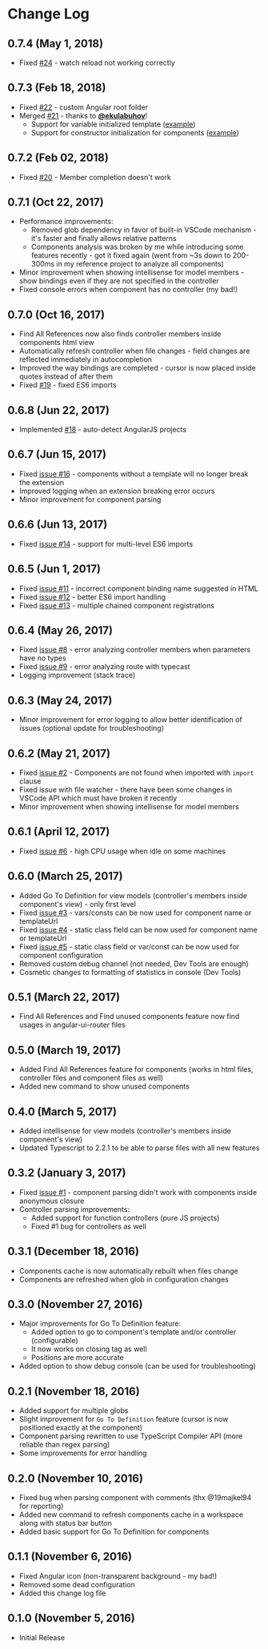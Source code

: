 # Change Log

## 0.7.4 (May 1, 2018)

* Fixed [#24](https://github.com/ipatalas/ngComponentUtility/issues/24) - watch reload not working correctly

## 0.7.3 (Feb 18, 2018)

* Fixed [#22](https://github.com/ipatalas/ngComponentUtility/issues/22) - custom Angular root folder
* Merged [#21](https://github.com/ipatalas/ngComponentUtility/pull/21) - thanks to **[@ekulabuhov](https://github.com/ekulabuhov)**!
  * Support for variable initialized template ([example](https://github.com/ipatalas/ngComponentUtility/blob/master/test/test_files/components/component_required_template.ts))
  * Support for constructor initialization for components ([example](https://github.com/ipatalas/ngComponentUtility/blob/master/test/test_files/components/component_constructor_init.ts))

## 0.7.2 (Feb 02, 2018)

* Fixed [#20](https://github.com/ipatalas/ngComponentUtility/issues/20) - Member completion doesn't work

## 0.7.1 (Oct 22, 2017)

* Performance improvements:
  * Removed glob dependency in favor of built-in VSCode mechanism - it's faster and finally allows relative patterns
  * Components analysis was broken by me while introducing some features recently - got it fixed again (went from ~3s down to 200-300ms in my reference project to analyze all components)
* Minor improvement when showing intellisense for model members - show bindings even if they are not specified in the controller
* Fixed console errors when component has no controller (my bad!)

## 0.7.0 (Oct 16, 2017)

* Find All References now also finds controller members inside components html view
* Automatically refresh controller when file changes - field changes are reflected immediately in autocompletion
* Improved the way bindings are completed - cursor is now placed inside quotes instead of after them
* Fixed [#19](https://github.com/ipatalas/ngComponentUtility/issues/19) - fixed ES6 imports

## 0.6.8 (Jun 22, 2017)

* Implemented [#18](https://github.com/ipatalas/ngComponentUtility/issues/18) - auto-detect AngularJS projects

## 0.6.7 (Jun 15, 2017)

* Fixed [issue #16](https://github.com/ipatalas/ngComponentUtility/issues/16) - components without a template will no longer break the extension
* Improved logging when an extension breaking error occurs
* Minor improvement for component parsing

## 0.6.6 (Jun 13, 2017)

* Fixed [issue #14](https://github.com/ipatalas/ngComponentUtility/issues/14) - support for multi-level ES6 imports

## 0.6.5 (Jun 1, 2017)

* Fixed [issue #11](https://github.com/ipatalas/ngComponentUtility/issues/11) - incorrect component binding name suggested in HTML
* Fixed [issue #12](https://github.com/ipatalas/ngComponentUtility/issues/12) - better ES6 import handling
* Fixed [issue #13](https://github.com/ipatalas/ngComponentUtility/issues/13) - multiple chained component registrations

## 0.6.4 (May 26, 2017)

* Fixed [issue #8](https://github.com/ipatalas/ngComponentUtility/issues/8) - error analyzing controller members when parameters have no types
* Fixed [issue #9](https://github.com/ipatalas/ngComponentUtility/issues/9) - error analyzing route with typecast
* Logging improvement (stack trace)

## 0.6.3 (May 24, 2017)

* Minor improvement for error logging to allow better identification of issues (optional update for troubleshooting)

## 0.6.2 (May 21, 2017)

* Fixed [issue #2](https://github.com/ipatalas/ngComponentUtility/issues/2) - Components are not found when imported with `import` clause
* Fixed issue with file watcher - there have been some changes in VSCode API which must have broken it recently
* Minor improvement when showing intellisense for model members

## 0.6.1 (April 12, 2017)

* Fixed [issue #6](https://github.com/ipatalas/ngComponentUtility/issues/6) - high CPU usage when idle on some machines
## 0.6.0 (March 25, 2017)

* Added Go To Definition for view models (controller's members inside component's view) - only first level
* Fixed [issue #3](https://github.com/ipatalas/ngComponentUtility/issues/3) - vars/consts can be now used for component name or templateUrl
* Fixed [issue #4](https://github.com/ipatalas/ngComponentUtility/issues/4) - static class field can be now used for component name or templateUrl
* Fixed [issue #5](https://github.com/ipatalas/ngComponentUtility/issues/5) - static class field or var/const can be now used for component configuration
* Removed custom debug channel (not needed, Dev Tools are enough)
* Cosmetic changes to formatting of statistics in console (Dev Tools)

## 0.5.1 (March 22, 2017)

* Find All References and Find unused components feature now find usages in angular-ui-router files

## 0.5.0 (March 19, 2017)

* Added Find All References feature for components (works in html files, controller files and component files as well)
* Added new command to show unused components

## 0.4.0 (March 5, 2017)

* Added intellisense for view models (controller's members inside component's view)
* Updated Typescript to 2.2.1 to be able to parse files with all new features

## 0.3.2 (January 3, 2017)

* Fixed [issue #1](https://github.com/ipatalas/ngComponentUtility/issues/1) - component parsing didn't work with components inside anonymous closure
* Controller parsing improvements:
	* Added support for function controllers (pure JS projects)
	* Fixed #1 bug for controllers as well

## 0.3.1 (December 18, 2016)

* Components cache is now automatically rebuilt when files change
* Components are refreshed when glob in configuration changes

## 0.3.0 (November 27, 2016)

* Major improvements for Go To Definition feature:
	* Added option to go to component's template and/or controller (configurable)
	* It now works on closing tag as well
	* Positions are more accurate
* Added option to show debug console (can be used for troubleshooting)

## 0.2.1 (November 18, 2016)

* Added support for multiple globs
* Slight improvement for `Go To Definition` feature (cursor is now positioned exactly at the component)
* Component parsing rewritten to use TypeScript Compiler API (more reliable than regex parsing)
* Some improvements for error handling

## 0.2.0 (November 10, 2016)

* Fixed bug when parsing component with comments (thx @19majkel94 for reporting)
* Added new command to refresh components cache in a workspace along with status bar button
* Added basic support for Go To Definition for components

## 0.1.1 (November 6, 2016)

* Fixed Angular icon (non-transparent background - my bad!)
* Removed some dead configuration
* Added this change log file

## 0.1.0 (November 5, 2016)

* Initial Release